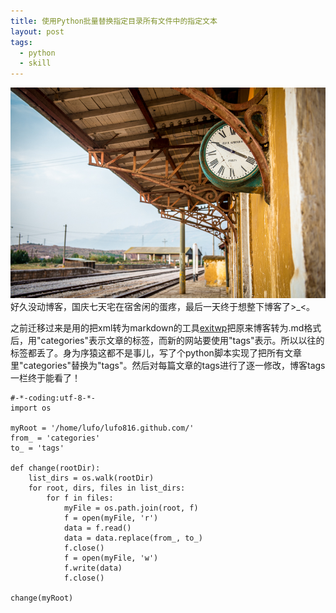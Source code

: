 ```yaml
---
title: 使用Python批量替换指定目录所有文件中的指定文本
layout: post
tags:
  - python
  - skill
---
```


![](/media/files/2014/10/07.jpg) 
好久没动博客，国庆七天宅在宿舍闲的蛋疼，最后一天终于想整下博客了>_<。

之前迁移过来是用的把xml转为markdown的工具[exitwp](https://github.com/thomasf/exitwp)把原来博客转为.md格式后，用"categories"表示文章的标签，而新的网站要使用"tags"表示。所以以往的标签都丢了。身为序猿这都不是事儿，写了个python脚本实现了把所有文章里"categories"替换为"tags"。然后对每篇文章的tags进行了逐一修改，博客tags一栏终于能看了！

    #-*-coding:utf-8-*-
    import os
    
    myRoot = '/home/lufo/lufo816.github.com/'
    from_ = 'categories'
    to_ = 'tags'
    
    def change(rootDir):
        list_dirs = os.walk(rootDir)
        for root, dirs, files in list_dirs:
            for f in files:
                myFile = os.path.join(root, f)
                f = open(myFile, 'r')
                data = f.read()
                data = data.replace(from_, to_)
                f.close()
                f = open(myFile, 'w')
                f.write(data)
                f.close()
    
    change(myRoot)